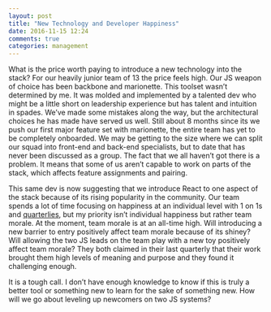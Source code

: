 ```yaml
---
layout: post
title: "New Technology and Developer Happiness"
date: 2016-11-15 12:24
comments: true
categories: management
---
```


What is the price worth paying to introduce a new technology into the stack? For our heavily junior team of 13 the price feels high. Our JS weapon of choice has been backbone and marionette. This toolset wasn’t determined by me. It was molded and implemented by a talented dev who might be a little short on leadership experience but has talent and intuition in spades. We’ve made some mistakes along the way, but the architectural choices he has made have served us well. Still about 8 months since its we push our first major feature set with marionette, the entire team has yet to be completely onboarded. We may be getting to the size where we can split our squad into front-end and back-end specialists, but to date that has never been discussed as a group. The fact that we all haven’t got there is a problem. It means that some of us aren’t capable to work on parts of the stack, which affects feature assignments and pairing.

This same dev is now suggesting that we introduce React to one aspect of the stack because of its rising popularity in the community. Our team spends a lot of time focusing on happiness at an individual level with 1 on 1s and [quarterlies](/blog/quarterlies/), but my priority isn’t individual happiness but rather team morale. At the moment, team morale is at an all-time high. Will introducing a new barrier to entry positively affect team morale because of its shiney? Will allowing the two JS leads on the team play with a new toy positively affect team morale? They both claimed in their last quarterly that their work brought them high levels of meaning and purpose and they found it challenging enough.

It is a tough call. I don’t have enough knowledge to know if this is truly a better tool or something new to learn for the sake of something new. How will we go about leveling up newcomers on two JS systems? 
